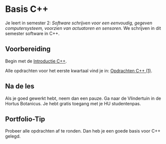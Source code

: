 # Basis C++
Je leert in semester 2:
*Software schrijven voor een eenvoudig, gegeven computersysteem, voorzien van actuatoren en sensoren.*
We schrijven in dit semester software in C++.

## Voorbereiding
Begin met de [Introductie C++](../software/c++/README.md).

Alle opdrachten voor het eerste kwartaal vind je in: [Opdrachten C++ (1)](../software/c++/opdrachten/).

## Na de les
Als je goed gewerkt hebt, neem dan een pauze. Ga naar de Vlindertuin in de Hortus Botanicus. Je hebt gratis toegang met je HU studentenpas.

## Portfolio-Tip
Probeer alle opdrachten af te ronden. Dan heb je een goede basis voor C++ gelegd.